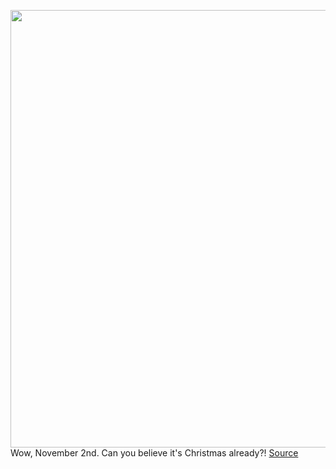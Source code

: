 <img src='https://cdn.vox-cdn.com/thumbor/Z_fdscwsfVHPlkgRSy9hPR5GF1Y=/0x0:2925x1950/1200x800/filters:focal(1229x741:1697x1209)/cdn.vox-cdn.com/uploads/chorus_image/image/70078604/bbcpodcasts.0.jpg' width='700px' /><br/>
Wow, November 2nd. Can you believe it's Christmas already?!
<a href='https://www.theverge.com/2021/11/2/22759039/apple-subscription-podcast-partners-bbc-studios-slate'> Source <a/>